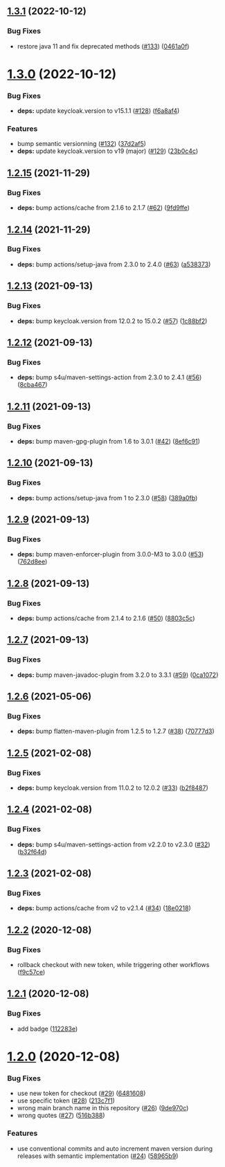 ## [1.3.1](https://github.com/cnieg/keycloak-login-attribute/compare/v1.3.0...v1.3.1) (2022-10-12)


### Bug Fixes

* restore java 11 and fix deprecated methods ([#133](https://github.com/cnieg/keycloak-login-attribute/issues/133)) ([0461a0f](https://github.com/cnieg/keycloak-login-attribute/commit/0461a0f21dc82591c61eb2eb0e53ec817f9aded2))

# [1.3.0](https://github.com/cnieg/keycloak-login-attribute/compare/v1.2.15...v1.3.0) (2022-10-12)


### Bug Fixes

* **deps:** update keycloak.version to v15.1.1 ([#128](https://github.com/cnieg/keycloak-login-attribute/issues/128)) ([f6a8af4](https://github.com/cnieg/keycloak-login-attribute/commit/f6a8af456ea55149cfcc2120e164dffb0c35b9f1))


### Features

* bump semantic versionning ([#132](https://github.com/cnieg/keycloak-login-attribute/issues/132)) ([37d2af5](https://github.com/cnieg/keycloak-login-attribute/commit/37d2af568e5276ccceb751c540797d568518e741))
* **deps:** update keycloak.version to v19 (major) ([#129](https://github.com/cnieg/keycloak-login-attribute/issues/129)) ([23b0c4c](https://github.com/cnieg/keycloak-login-attribute/commit/23b0c4c83af78773aeec2a0bd704e4a3f2852dd6))

## [1.2.15](https://github.com/cnieg/keycloak-login-attribute/compare/v1.2.14...v1.2.15) (2021-11-29)


### Bug Fixes

* **deps:** bump actions/cache from 2.1.6 to 2.1.7 ([#62](https://github.com/cnieg/keycloak-login-attribute/issues/62)) ([9fd9ffe](https://github.com/cnieg/keycloak-login-attribute/commit/9fd9ffe8e597b61a4418a42176255d6d606926e4))

## [1.2.14](https://github.com/cnieg/keycloak-login-attribute/compare/v1.2.13...v1.2.14) (2021-11-29)


### Bug Fixes

* **deps:** bump actions/setup-java from 2.3.0 to 2.4.0 ([#63](https://github.com/cnieg/keycloak-login-attribute/issues/63)) ([a538373](https://github.com/cnieg/keycloak-login-attribute/commit/a5383739aadbffc9c81b40ca667f5b1f97583388))

## [1.2.13](https://github.com/cnieg/keycloak-login-attribute/compare/v1.2.12...v1.2.13) (2021-09-13)


### Bug Fixes

* **deps:** bump keycloak.version from 12.0.2 to 15.0.2 ([#57](https://github.com/cnieg/keycloak-login-attribute/issues/57)) ([1c88bf2](https://github.com/cnieg/keycloak-login-attribute/commit/1c88bf2421a4f6060a457f878c2b8b3da25a8106))

## [1.2.12](https://github.com/cnieg/keycloak-login-attribute/compare/v1.2.11...v1.2.12) (2021-09-13)


### Bug Fixes

* **deps:** bump s4u/maven-settings-action from 2.3.0 to 2.4.1 ([#56](https://github.com/cnieg/keycloak-login-attribute/issues/56)) ([8cba467](https://github.com/cnieg/keycloak-login-attribute/commit/8cba4678fcdc5736e9d0e7417086184dc2662e34))

## [1.2.11](https://github.com/cnieg/keycloak-login-attribute/compare/v1.2.10...v1.2.11) (2021-09-13)


### Bug Fixes

* **deps:** bump maven-gpg-plugin from 1.6 to 3.0.1 ([#42](https://github.com/cnieg/keycloak-login-attribute/issues/42)) ([8ef6c91](https://github.com/cnieg/keycloak-login-attribute/commit/8ef6c91094213f71eace34251b63bef9411129f7))

## [1.2.10](https://github.com/cnieg/keycloak-login-attribute/compare/v1.2.9...v1.2.10) (2021-09-13)


### Bug Fixes

* **deps:** bump actions/setup-java from 1 to 2.3.0 ([#58](https://github.com/cnieg/keycloak-login-attribute/issues/58)) ([389a0fb](https://github.com/cnieg/keycloak-login-attribute/commit/389a0fb23122491610ae92638774ed90bc51e7c5))

## [1.2.9](https://github.com/cnieg/keycloak-login-attribute/compare/v1.2.8...v1.2.9) (2021-09-13)


### Bug Fixes

* **deps:** bump maven-enforcer-plugin from 3.0.0-M3 to 3.0.0 ([#53](https://github.com/cnieg/keycloak-login-attribute/issues/53)) ([762d8ee](https://github.com/cnieg/keycloak-login-attribute/commit/762d8eea67ede053454a8ea80754b5a7179b08f4))

## [1.2.8](https://github.com/cnieg/keycloak-login-attribute/compare/v1.2.7...v1.2.8) (2021-09-13)


### Bug Fixes

* **deps:** bump actions/cache from 2.1.4 to 2.1.6 ([#50](https://github.com/cnieg/keycloak-login-attribute/issues/50)) ([8803c5c](https://github.com/cnieg/keycloak-login-attribute/commit/8803c5cdc55fce0a4f576d08366614269575ba18))

## [1.2.7](https://github.com/cnieg/keycloak-login-attribute/compare/v1.2.6...v1.2.7) (2021-09-13)


### Bug Fixes

* **deps:** bump maven-javadoc-plugin from 3.2.0 to 3.3.1 ([#59](https://github.com/cnieg/keycloak-login-attribute/issues/59)) ([0ca1072](https://github.com/cnieg/keycloak-login-attribute/commit/0ca10725fd9f0783cb76daadbc9becc9306dd83f))

## [1.2.6](https://github.com/cnieg/keycloak-login-attribute/compare/v1.2.5...v1.2.6) (2021-05-06)


### Bug Fixes

* **deps:** bump flatten-maven-plugin from 1.2.5 to 1.2.7 ([#38](https://github.com/cnieg/keycloak-login-attribute/issues/38)) ([70777d3](https://github.com/cnieg/keycloak-login-attribute/commit/70777d3a352205ec907606afec1808b86a0b9a00))

## [1.2.5](https://github.com/cnieg/keycloak-login-attribute/compare/v1.2.4...v1.2.5) (2021-02-08)


### Bug Fixes

* **deps:** bump keycloak.version from 11.0.2 to 12.0.2 ([#33](https://github.com/cnieg/keycloak-login-attribute/issues/33)) ([b2f8487](https://github.com/cnieg/keycloak-login-attribute/commit/b2f8487b950e1648821a9d5ce30238eeca22e255))

## [1.2.4](https://github.com/cnieg/keycloak-login-attribute/compare/v1.2.3...v1.2.4) (2021-02-08)


### Bug Fixes

* **deps:** bump s4u/maven-settings-action from v2.2.0 to v2.3.0 ([#32](https://github.com/cnieg/keycloak-login-attribute/issues/32)) ([b32f64d](https://github.com/cnieg/keycloak-login-attribute/commit/b32f64d1491288367609c08b84453579077d78d1))

## [1.2.3](https://github.com/cnieg/keycloak-login-attribute/compare/v1.2.2...v1.2.3) (2021-02-08)


### Bug Fixes

* **deps:** bump actions/cache from v2 to v2.1.4 ([#34](https://github.com/cnieg/keycloak-login-attribute/issues/34)) ([18e0218](https://github.com/cnieg/keycloak-login-attribute/commit/18e0218dd43391ce28662df85fe7a05673b14bec))

## [1.2.2](https://github.com/cnieg/keycloak-login-attribute/compare/v1.2.1...v1.2.2) (2020-12-08)


### Bug Fixes

* rollback checkout with new token, while triggering other workflows ([f9c57ce](https://github.com/cnieg/keycloak-login-attribute/commit/f9c57ced6fcc3324b1f3840438d5e38802037707))

## [1.2.1](https://github.com/cnieg/keycloak-login-attribute/compare/v1.2.0...v1.2.1) (2020-12-08)


### Bug Fixes

* add badge ([112283e](https://github.com/cnieg/keycloak-login-attribute/commit/112283ea9e8861558dfdcf11e569ad752a15afab))

# [1.2.0](https://github.com/cnieg/keycloak-login-attribute/compare/v1.1.2...v1.2.0) (2020-12-08)


### Bug Fixes

* use new token for checkout ([#29](https://github.com/cnieg/keycloak-login-attribute/issues/29)) ([6481608](https://github.com/cnieg/keycloak-login-attribute/commit/6481608beca659e64be939e79cdbc0647e56d640))
* use specific token ([#28](https://github.com/cnieg/keycloak-login-attribute/issues/28)) ([213c7f1](https://github.com/cnieg/keycloak-login-attribute/commit/213c7f124e033691187a8272cad8c2664f649e7c))
* wrong main branch name in this repository ([#26](https://github.com/cnieg/keycloak-login-attribute/issues/26)) ([9de970c](https://github.com/cnieg/keycloak-login-attribute/commit/9de970c2b628558933922e71d5127a97cd71587b))
* wrong quotes ([#27](https://github.com/cnieg/keycloak-login-attribute/issues/27)) ([516b388](https://github.com/cnieg/keycloak-login-attribute/commit/516b38895b62097093e22e4291a7d12edcb2e7a3))


### Features

* use conventional commits and auto increment maven version during releases with semantic implementation ([#24](https://github.com/cnieg/keycloak-login-attribute/issues/24)) ([58965b9](https://github.com/cnieg/keycloak-login-attribute/commit/58965b9f6edc994f05a21e793abadf8175a64286))
